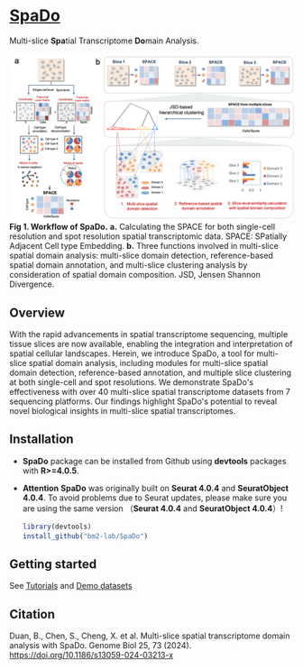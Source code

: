 # [SpaDo](https://doi.org/10.1186/s13059-024-03213-x)
Multi-slice **Spa**tial Transcriptome **Do**main Analysis.

![](Overview.png)<!-- -->
**Fig 1. Workflow of SpaDo.** **a.** Calculating the SPACE for both single-cell resolution and spot resolution spatial transcriptomic data. SPACE: SPatially Adjacent Cell type Embedding. **b.** Three functions involved in multi-slice spatial domain analysis: multi-slice domain detection, reference-based spatial domain annotation, and multi-slice clustering analysis by consideration of spatial domain composition. JSD, Jensen Shannon Divergence.
## Overview
With the rapid advancements in spatial transcriptome sequencing, multiple tissue slices are now available, enabling the integration and interpretation of spatial cellular landscapes. Herein, we introduce SpaDo, a tool for multi-slice spatial domain analysis, including modules for multi-slice spatial domain detection, reference-based annotation, and multiple slice clustering at both single-cell and spot resolutions. We demonstrate SpaDo's effectiveness with over 40 multi-slice spatial transcriptome datasets from 7 sequencing platforms. Our findings highlight SpaDo's potential to reveal novel biological insights in multi-slice spatial transcriptomes.

## Installation
* **SpaDo** package can be installed from Github using **devtools** packages with **R>=4.0.5**.
* **Attention** **SpaDo** was originally built on **Seurat 4.0.4** and **SeuratObject 4.0.4**. To avoid problems due to Seurat updates, please make sure you are using the same version （**Seurat 4.0.4** and **SeuratObject 4.0.4**）!

    ```r
    library(devtools)
    install_github("bm2-lab/SpaDo")
    ```
    
## Getting started
See [Tutorials](https://www.jianguoyun.com/p/DW15NecQnMvoCxji45QFIAA) and [Demo datasets](https://www.jianguoyun.com/p/DX1ssBYQnMvoCxjZ45QFIAA)

## Citation
Duan, B., Chen, S., Cheng, X. et al. Multi-slice spatial transcriptome domain analysis with SpaDo. Genome Biol 25, 73 (2024). https://doi.org/10.1186/s13059-024-03213-x

